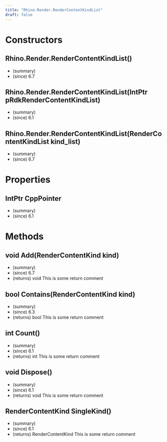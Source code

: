 ```yaml
---
title: "Rhino.Render.RenderContentKindList"
draft: false
---
```


# Constructors
## Rhino.Render.RenderContentKindList()
- (summary) 
- (since) 6.7
## Rhino.Render.RenderContentKindList(IntPtr pRdkRenderContentKindList)
- (summary) 
- (since) 6.1
## Rhino.Render.RenderContentKindList(RenderContentKindList kind_list)
- (summary) 
- (since) 6.7
# Properties
## IntPtr CppPointer
- (summary) 
- (since) 6.1
# Methods
## void Add(RenderContentKind kind)
- (summary) 
- (since) 6.7
- (returns) void This is some return comment
## bool Contains(RenderContentKind kind)
- (summary) 
- (since) 6.3
- (returns) bool This is some return comment
## int Count()
- (summary) 
- (since) 6.1
- (returns) int This is some return comment
## void Dispose()
- (summary) 
- (since) 6.1
- (returns) void This is some return comment
## RenderContentKind SingleKind()
- (summary) 
- (since) 6.1
- (returns) RenderContentKind This is some return comment
